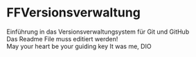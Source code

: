 # FFVersionsverwaltung
Einführung in das Versionsverwaltungsystem für Git und GitHub<br>
Das Readme File muss editiert werden!<br>
May your heart be your guiding key
It was me, DIO
